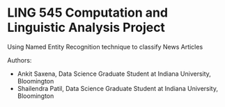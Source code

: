 # LING 545 Computation and Linguistic Analysis Project
Using Named Entity Recognition technique to classify News Articles

Authors:
* Ankit Saxena, Data Science Graduate Student at Indiana University, Bloomington
* Shailendra Patil, Data Science Graduate Student at Indiana University, Bloomington
